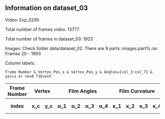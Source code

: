 ## Information on dataset_03

Video: Exp_0295 

Total number of frames video: 13777 

Total number of frames in dataset_03: 1923

Images: Check folder data/dataset_02. There are 9 parts: images.part%.rar. Frames 20 - 1993
  
Column labels:

    Frame Number & Vertex_Pos_x & Vertex_Pos_y & Angles={col_3:col_7} & yes=1 or no=0 T1Event
    
<table>
    <thead>
        <tr>
            <th>Frame Number</th>
            <th colspan=2>Vertex</th>
            <th colspan=4>Film Angles</th>
            <th colspan=4>Film Curvature</th>
            <th>T1 Orientation</th>
            <th>T1 event</th>
        </tr>
    </thead>
    <tbody>
        <tr>
            <th>index</th>
            <th>x_c</th>
            <th>y_c</th>
            <th>&alpha;_1</th>
            <th>&alpha;_2</th>
            <th>&alpha;_3</th>
            <th>&alpha;_4</th>
            <th>&kappa;_1</th>
            <th>&kappa;_2</th>
            <th>&kappa;_3</th>
            <th>&kappa;_4</th>
            <th>&beta;</th>
            <th>yes or no</th>
        </tr>
    </tbody>
</table>

